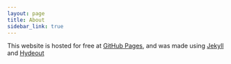 ```yaml
---
layout: page
title: About
sidebar_link: true
---
```


<p class="message">
  This website is hosted for free at <a href="https://pages.github.com">GitHub Pages</a>, and was made using <a href="https://jekyllrb.com/">Jekyll</a> and <a href="https://github.com/fongandrew/hydeout">Hydeout</a>
</p>
